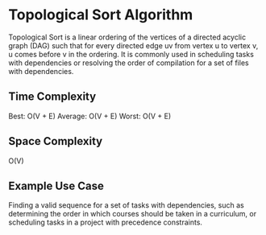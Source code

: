 # Topological Sort Algorithm

Topological Sort is a linear ordering of the vertices of a directed acyclic graph (DAG) such that for every directed edge uv from vertex u to vertex v, u comes before v in the ordering. It is commonly used in scheduling tasks with dependencies or resolving the order of compilation for a set of files with dependencies.

## Time Complexity

Best: O(V + E)
Average: O(V + E)
Worst: O(V + E)

## Space Complexity

O(V)

## Example Use Case

Finding a valid sequence for a set of tasks with dependencies, such as determining the order in which courses should be taken in a curriculum, or scheduling tasks in a project with precedence constraints.
